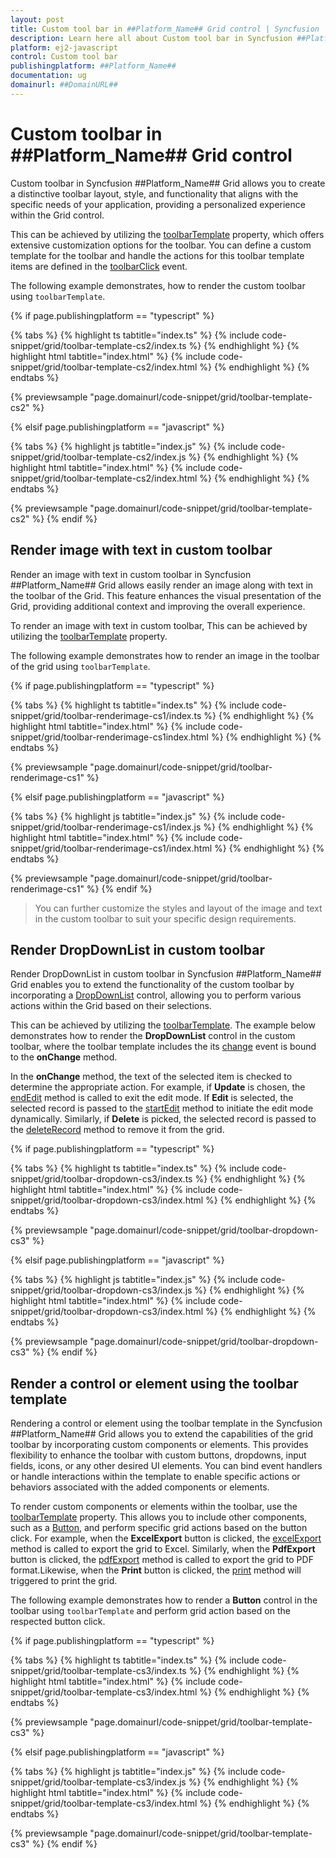 ```yaml
---
layout: post
title: Custom tool bar in ##Platform_Name## Grid control | Syncfusion
description: Learn here all about Custom tool bar in Syncfusion ##Platform_Name## Grid control of Syncfusion Essential JS 2 and more.
platform: ej2-javascript
control: Custom tool bar 
publishingplatform: ##Platform_Name##
documentation: ug
domainurl: ##DomainURL##
---
```


# Custom toolbar in ##Platform_Name## Grid control

Custom toolbar in Syncfusion ##Platform_Name## Grid allows you to create a distinctive toolbar layout, style, and functionality that aligns with the specific needs of your application, providing a personalized experience within the Grid control.

This can be achieved by utilizing the [toolbarTemplate](../../api/grid/#toolbartemplate) property, which offers extensive customization options for the toolbar. You can define a custom template for the toolbar and handle the actions for this toolbar template items are defined in the [toolbarClick](../../api/grid/#toolbarclick) event.

The following example demonstrates, how to render the custom toolbar using `toolbarTemplate`.

{% if page.publishingplatform == "typescript" %}

 {% tabs %}
{% highlight ts tabtitle="index.ts" %}
{% include code-snippet/grid/toolbar-template-cs2/index.ts %}
{% endhighlight %}
{% highlight html tabtitle="index.html" %}
{% include code-snippet/grid/toolbar-template-cs2/index.html %}
{% endhighlight %}
{% endtabs %}
        
{% previewsample "page.domainurl/code-snippet/grid/toolbar-template-cs2" %}

{% elsif page.publishingplatform == "javascript" %}

{% tabs %}
{% highlight js tabtitle="index.js" %}
{% include code-snippet/grid/toolbar-template-cs2/index.js %}
{% endhighlight %}
{% highlight html tabtitle="index.html" %}
{% include code-snippet/grid/toolbar-template-cs2/index.html %}
{% endhighlight %}
{% endtabs %}

{% previewsample "page.domainurl/code-snippet/grid/toolbar-template-cs2" %}
{% endif %}

## Render image with text in custom toolbar

Render an image with text in custom toolbar in Syncfusion ##Platform_Name## Grid allows easily render an image along with text in the toolbar of the Grid. This feature enhances the visual presentation of the Grid, providing additional context and improving the overall experience.

To render an image with text in custom toolbar, This can be achieved by utilizing the [toolbarTemplate](../../api/grid/#toolbartemplate) property.

The following example demonstrates how to render an image in the toolbar of the grid using `toolbarTemplate`.

{% if page.publishingplatform == "typescript" %}

 {% tabs %}
{% highlight ts tabtitle="index.ts" %}
{% include code-snippet/grid/toolbar-renderimage-cs1/index.ts %}
{% endhighlight %}
{% highlight html tabtitle="index.html" %}
{% include code-snippet/grid/toolbar-renderimage-cs1index.html %}
{% endhighlight %}
{% endtabs %}
        
{% previewsample "page.domainurl/code-snippet/grid/toolbar-renderimage-cs1" %}

{% elsif page.publishingplatform == "javascript" %}

{% tabs %}
{% highlight js tabtitle="index.js" %}
{% include code-snippet/grid/toolbar-renderimage-cs1/index.js %}
{% endhighlight %}
{% highlight html tabtitle="index.html" %}
{% include code-snippet/grid/toolbar-renderimage-cs1/index.html %}
{% endhighlight %}
{% endtabs %}

{% previewsample "page.domainurl/code-snippet/grid/toolbar-renderimage-cs1" %}
{% endif %}

> You can further customize the styles and layout of the image and text in the custom toolbar to suit your specific design requirements.

## Render DropDownList in custom toolbar

Render DropDownList in custom toolbar in Syncfusion ##Platform_Name## Grid enables you to extend the functionality of the custom toolbar by incorporating a [DropDownList](../../drop-down-list/getting-started) control, allowing you to perform various actions within the Grid based on their selections.

This can be achieved by utilizing the [toolbarTemplate](../../api/grid/#toolbartemplate). The example below demonstrates how to render the **DropDownList** control in the custom toolbar, where the toolbar template includes the its [change](../../api/drop-down-list#change) event is bound to the **onChange** method.

In the **onChange** method, the text of the selected item is checked to determine the appropriate action. For example, if **Update** is chosen, the [endEdit](../../api/grid#endedit) method is called to exit the edit mode. If **Edit** is selected, the selected record is passed to the [startEdit](../../api/grid#startedit) method to initiate the edit mode dynamically. Similarly, if **Delete** is picked, the selected record is passed to the [deleteRecord](../../api/grid#deleterecord) method to remove it from the grid.

{% if page.publishingplatform == "typescript" %}

 {% tabs %}
{% highlight ts tabtitle="index.ts" %}
{% include code-snippet/grid/toolbar-dropdown-cs3/index.ts %}
{% endhighlight %}
{% highlight html tabtitle="index.html" %}
{% include code-snippet/grid/toolbar-dropdown-cs3/index.html %}
{% endhighlight %}
{% endtabs %}
        
{% previewsample "page.domainurl/code-snippet/grid/toolbar-dropdown-cs3" %}

{% elsif page.publishingplatform == "javascript" %}

{% tabs %}
{% highlight js tabtitle="index.js" %}
{% include code-snippet/grid/toolbar-dropdown-cs3/index.js %}
{% endhighlight %}
{% highlight html tabtitle="index.html" %}
{% include code-snippet/grid/toolbar-dropdown-cs3/index.html %}
{% endhighlight %}
{% endtabs %}

{% previewsample "page.domainurl/code-snippet/grid/toolbar-dropdown-cs3" %}
{% endif %}

## Render a control or element using the toolbar template

Rendering a control or element using the toolbar template in the Syncfusion ##Platform_Name## Grid allows you to extend the capabilities of the grid toolbar by incorporating custom components or elements. This provides flexibility to enhance the toolbar with custom buttons, dropdowns, input fields, icons, or any other desired UI elements. You can bind event handlers or handle interactions within the template to enable specific actions or behaviors associated with the added components or elements.

To render custom components or elements within the toolbar, use the [toolbarTemplate](../../api/grid/#toolbartemplate) property. This allows you to include other components, such as a [Button](../../button/getting-started), and perform specific grid actions based on the button click. For example, when the **ExcelExport** button is clicked, the [excelExport](../../api/grid/#excelexport) method is called to export the grid to Excel. Similarly, when the **PdfExport** button is clicked, the [pdfExport](../../api/grid/#pdfexport) method is called to export the grid to PDF format.Likewise, when the **Print** button is clicked, the [print](../../api/grid/#print) method will triggered to print the grid.

The following example demonstrates how to render a **Button** control in the toolbar using `toolbarTemplate` and perform grid action based on the respected button click.

{% if page.publishingplatform == "typescript" %}

 {% tabs %}
{% highlight ts tabtitle="index.ts" %}
{% include code-snippet/grid/toolbar-template-cs3/index.ts %}
{% endhighlight %}
{% highlight html tabtitle="index.html" %}
{% include code-snippet/grid/toolbar-template-cs3/index.html %}
{% endhighlight %}
{% endtabs %}
        
{% previewsample "page.domainurl/code-snippet/grid/toolbar-template-cs3" %}

{% elsif page.publishingplatform == "javascript" %}

{% tabs %}
{% highlight js tabtitle="index.js" %}
{% include code-snippet/grid/toolbar-template-cs3/index.js %}
{% endhighlight %}
{% highlight html tabtitle="index.html" %}
{% include code-snippet/grid/toolbar-template-cs3/index.html %}
{% endhighlight %}
{% endtabs %}

{% previewsample "page.domainurl/code-snippet/grid/toolbar-template-cs3" %}
{% endif %}
